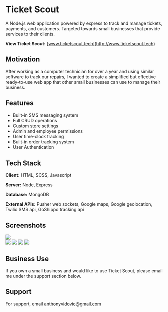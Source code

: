 # Ticket Scout

A Node.js web application powered by express to track and manage tickets, payments, and customers. Targeted towards small businesses that provide services to their clients.

**View Ticket Scout:** [www.ticketscout.tech](http://www.ticketscout.tech)

## Motivation

After working as a computer technician for over a year and using similar software to track our repairs, I wanted to create a simplified but effective ready-to-use web app that other small businesses can use to manage their business.

## Features

-   Built-in SMS messaging system
-   Full CRUD operations
-   Custom store settings
-   Admin and employee permissions
-   User time-clock tracking
-   Built-in order tracking system
-   User Authentication

## Tech Stack

**Client:** HTML, SCSS, Javascript

**Server:** Node, Express

**Database:** MongoDB

**External APIs:** Pusher web sockets, Google maps, Google geolocation, Twilio SMS api, GoShippo tracking api

## Screenshots

![](https://i.postimg.cc/288NKYmP/Untitled.jpg)  
![](https://i.postimg.cc/Twg5FmjY/Screen-Shot-2021-09-08-at-9-56-34-AM.png)
![](https://i.postimg.cc/RVsxrYZq/Untitled-3.jpg)
![](https://i.postimg.cc/cHyBvdXC/Screen-Shot-2021-09-08-at-10-01-53-AM.png)
![](https://i.postimg.cc/NjKqQxKD/Untitled-2.jpg)

## Business Use

If you own a small business and would like to use Ticket Scout, please email me under the support section below.

## Support

For support, email anthonyvidovic@gmail.com
